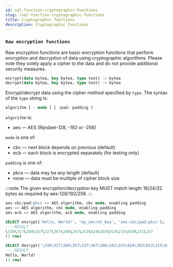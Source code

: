 ```yaml
---
id: sql-function-cryptographic-functions
slug: /sql-function-cryptographic-functions
title: Cryptographic functions
description: Cryptographic functions
---
```

<head>
  <link rel="canonical" href="https://docs.risingwave.com/docs/current/sql-function-cryptographic-functions/" />
</head>

### `Raw encryption functions`

Raw encryption functions are basic encryption functions that perform encryption and decryption of data using cryptographic algorithms. Please note they solely apply a cipher to the data and do not provide additional security measures.

```sql title=Syntax 
encrypt(data bytea, key bytea, type text) -> bytea
decrypt(data bytea, key bytea, type text) -> bytea
```  

Encrypt/decrypt data using the cipher method specified by `type`. The syntax of the `type` string is:

```sql
algorithm [ - mode ] [ /pad: padding ]
```

`algorithm` is:
+ aes — AES (Rijndael-128, -192 or -256)

`mode` is one of:

+ cbc — next block depends on previous (default)
+ ecb — each block is encrypted separately (for testing only)

`padding` is one of:

+ pkcs — data may be any length (default)
+ none — data must be multiple of cipher block size

:::note
The given encryption/decryption key MUST match length 16/24/32 bytes as required by aes-128/192/256.
:::

```sql title="Examples of type text"
aes-cbc/pad:pkcs => AES algorithm, cbc mode, enabling padding
aes => AES algorithm, cbc mode, enabling padding
aes-ecb => AES algorithm, ecb mode, enabling padding
```  

```sql title="Example of raw encryption functions"
SELECT encrypt('Hello, World!', 'my_secret_key', 'aes-cbc/pad:pkcs');
----RESULT
\330\317\204\357\327\367\206\241\253\024\303\013\215\030\231\257
(1 row)
```

```sql title="Example of raw encryption functions"
SELECT decrypt('\330\317\204\357\327\367\206\241\253\024\303\013\215\030\231\257', 'my_secret_key', 'aes-cbc/pad:pkcs');
----RESULT
Hello, World!
(1 row)
```



